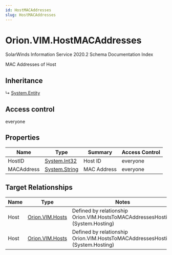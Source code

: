 ```yaml
---
id: HostMACAddresses
slug: HostMACAddresses
---
```


# Orion.VIM.HostMACAddresses

SolarWinds Information Service 2020.2 Schema Documentation Index

MAC Addresses of Host

## Inheritance

↳ [System.Entity](./../System/Entity)

## Access control

everyone

## Properties

| Name | Type | Summary | Access Control |
| ------ | ------ | ------ | ------ |
| HostID | [System.Int32](https://docs.microsoft.com/en-us/dotnet/api/system.int32) | Host ID | everyone |
| MACAddress | [System.String](https://docs.microsoft.com/en-us/dotnet/api/system.string) | MAC Address | everyone |

## Target Relationships

| Name | Type | Notes |
| ------ | ------ | ------ |
| Host | [Orion.VIM.Hosts](./../Orion.VIM/Hosts) | Defined by relationship Orion.VIM.HostsToMACAddressesHosting (System.Hosting) |
| Host | [Orion.VIM.Hosts](./../Orion.VIM/Hosts) | Defined by relationship Orion.VIM.HostsToMACAddressesHosting (System.Hosting) |

